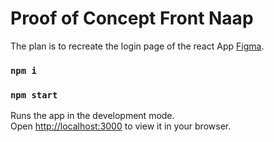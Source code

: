 # Proof of Concept Front Naap

The plan is to recreate the login page of the react App [Figma](https://www.figma.com/file/i0ZxNAkWzu53sgeWXMvJfn/NAAPP?node-id=38%3A90&t=2WTPJ2fSPiPE3aQE-0).

###  `npm i`

### `npm start`

Runs the app in the development mode.\
Open [http://localhost:3000](http://localhost:3000) to view it in your browser.
